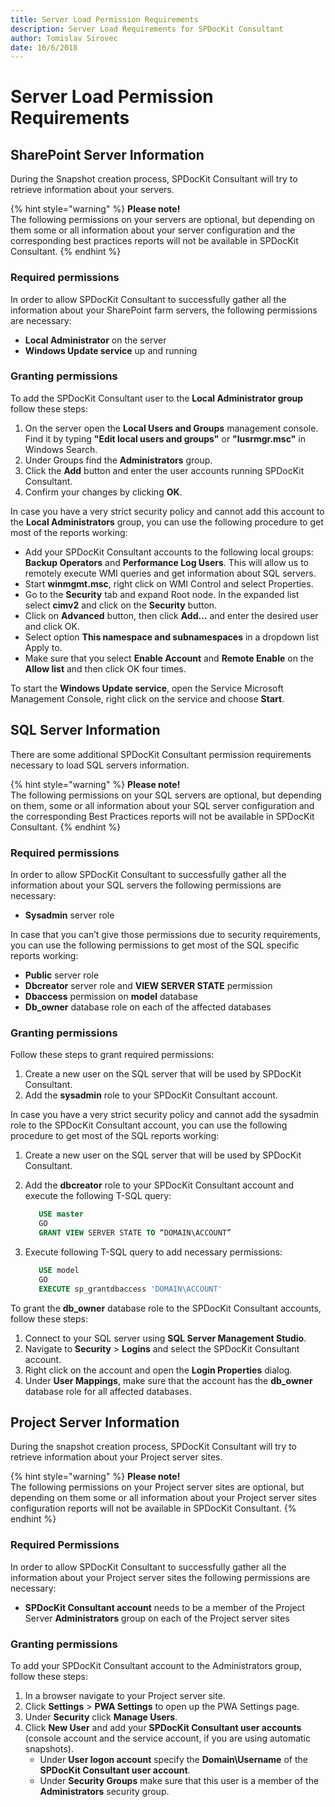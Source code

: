 ```yaml
---
title: Server Load Permission Requirements
description: Server Load Requirements for SPDocKit Consultant
author: Tomislav Sirovec
date: 16/6/2018
---
```


# Server Load Permission Requirements

## SharePoint Server Information

During the Snapshot creation process, SPDocKit Consultant will try to retrieve information about your servers.

{% hint style="warning" %}
**Please note!**  
The following permissions on your servers are optional, but depending on them some or all information about your server configuration and the corresponding best practices reports will not be available in SPDocKit Consultant.
{% endhint %}

### Required permissions

In order to allow SPDocKit Consultant to successfully gather all the information about your SharePoint farm servers, the following permissions are necessary:

* **Local Administrator** on the server
* **Windows Update service** up and running

### Granting permissions

To add the SPDocKit Consultant user to the **Local Administrator group** follow these steps:

1. On the server open the **Local Users and Groups** management console. Find it by typing **"Edit local users and groups"** or **"lusrmgr.msc"** in Windows Search.
2. Under Groups find the **Administrators** group.
3. Click the **Add** button and enter the user accounts running SPDocKit Consultant.
4. Confirm your changes by clicking **OK**.

In case you have a very strict security policy and cannot add this account to the **Local Administrators** group, you can use the following procedure to get most of the reports working:

* Add your SPDocKit Consultant accounts to the following local groups: **Backup Operators** and **Performance Log Users**. This will allow us to remotely execute WMI queries and get information about SQL servers.
* Start **winmgmt.msc**, right click on WMI Control and select Properties.
* Go to the **Security** tab and expand Root node. In the expanded list select **cimv2** and click on the **Security** button.
* Click on **Advanced** button, then click **Add…** and enter the desired user and click OK.
* Select option **This namespace and subnamespaces** in a dropdown list Apply to.
* Make sure that you select **Enable Account** and **Remote Enable** on the **Allow list** and then click OK four times.

To start the **Windows Update service**, open the Service Microsoft Management Console, right click on the service and choose **Start**.

## SQL Server Information

There are some additional SPDocKit Consultant permission requirements necessary to load SQL servers information.

{% hint style="warning" %}
**Please note!**  
The following permissions on your SQL servers are optional, but depending on them, some or all information about your SQL server configuration and the corresponding Best Practices reports will not be available in SPDocKit Consultant.
{% endhint %}

### Required permissions

In order to allow SPDocKit Consultant to successfully gather all the information about your SQL servers the following permissions are necessary:

* **Sysadmin** server role

In case that you can’t give those permissions due to security requirements, you can use the following permissions to get most of the SQL specific reports working:

* **Public** server role
* **Dbcreator** server role and **VIEW SERVER STATE** permission
* **Dbaccess** permission on **model** database
* **Db\_owner** database role on each of the affected databases

### Granting permissions

Follow these steps to grant required permissions:

1. Create a new user on the SQL server that will be used by SPDocKit Consultant.
2. Add the **sysadmin** role to your SPDocKit Consultant account.

In case you have a very strict security policy and cannot add the sysadmin role to the SPDocKit Consultant account, you can use the following procedure to get most of the SQL reports working:

1. Create a new user on the SQL server that will be used by SPDocKit Consultant.
2. Add the **dbcreator** role to your SPDocKit Consultant account and execute the following T-SQL query:

   ```sql
      USE master  
      GO  
      GRANT VIEW SERVER STATE TO “DOMAIN\ACCOUNT”
   ```

3. Execute following T-SQL query to add necessary permissions:

   ```sql
      USE model  
      GO  
      EXECUTE sp_grantdbaccess 'DOMAIN\ACCOUNT'
   ```

To grant the **db\_owner** database role to the SPDocKit Consultant accounts, follow these steps:

1. Connect to your SQL server using **SQL Server Management Studio**.
2. Navigate to **Security** &gt; **Logins** and select the SPDocKit Consultant account.
3. Right click on the account and open the **Login Properties** dialog.
4. Under **User Mappings**, make sure that the account has the **db\_owner** database role for all affected databases.

## Project Server Information

During the snapshot creation process, SPDocKit Consultant will try to retrieve information about your Project server sites. 

{% hint style="warning" %}
**Please note!**   
The following permissions on your Project server sites are optional, but depending on them some or all information about your Project server sites configuration reports will not be available in SPDocKit Consultant.
{% endhint %}

### Required Permissions

In order to allow SPDocKit Consultant to successfully gather all the information about your Project server sites the following permissions are necessary:

* **SPDocKit Consultant account** needs to be a member of the Project Server **Administrators** group on each of the Project server sites

### Granting permissions

To add your SPDocKit Consultant account to the Administrators group, follow these steps:

1. In a browser navigate to your Project server site.
2. Click **Settings** &gt; **PWA Settings** to open up the PWA Settings page.
3. Under **Security** click **Manage Users**.
4. Click **New User** and add your **SPDocKit Consultant user accounts** \(console account and the service account, if you are using automatic snapshots\).
   * Under **User logon account** specify the **Domain\Username** of the **SPDocKit Consultant user account**.
   * Under **Security Groups** make sure that this user is a member of the **Administrators** security group.
